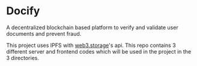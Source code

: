 # Docify

A decentralized blockchain based platform to verify and validate user documents and prevent fraud.

This project uses IPFS with [web3.storage](web3.storage)'s api.
This repo contains 3 different server and frontend codes which will be used in the project in the 3 directories.

